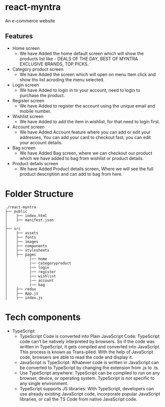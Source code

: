 # react-myntra

An e-commerce website

## Features

- Home screen
  - We have Added the home default screen which will show the products list like - DEALS OF THE DAY, BEST OF MYNTRA EXCLUSIVE BRANDS, TOP PICKS.
- Category product screen
  - We have Added the screen which will open on menu item click and show ths list acroding the menu selected.
- Login screen
  - We have Added to login in to your account, need to login to purchase the product.
- Register screen
  - We have Added to register the account using the unique email and mobile number.
- Wishlist screen
  - We have Added to add the item in wishlist, for that need to login first.
- Account screen
  - We have Added Account feature where you can add or edit your addresses, You can add your card to checkout fast, you can edit your account details.
- Bag screen
  - We have Added Bag screen, where we can checkout our product which we have added to bag from wishlist or product details.
- Product details screen
  - We have Added Product details screen, Where we will see the full product description and can add to bag from here.

# Folder Structure

```
./react-myntra
├── public
│    ├── index.html
│    ├── manifest.json
│
├── src
│    ├── assets
│    ├── fonts
│    ├── images
│    ├── components
│    ├── stylesheets
│    ├── pages
│          |── home
│          |── categoryproduct
│          |── login
│          |── register
│          |── wishlist
│          |── account
│          |── bag
│    ├── redux
│    ├── App.js
│    ├── index.js

```

# Tech components

- TypeScript
  - TypeScript Code is converted into Plain JavaScript Code: TypeScript code can’t be natively interpreted by browsers. So if the code was written in TypeScript, it gets compiled and converted into JavaScript. This process is known as Trans-piled. With the help of JavaScript code, browsers are able to read the code and display it.
  - JavaScript is TypeScript: Whatever code is written in JavaScript can be converted to TypeScript by changing the extension from .js to .ts.
  - Use TypeScript anywhere: TypeScript can be compiled to run on any browser, device, or operating system. TypeScript is not specific to any single environment.
  - TypeScript supports JS libraries: With TypeScript, developers can use already existing JavaScript code, incorporate popular JavaScript libraries, or call the TS Code from native JavaScript code.
